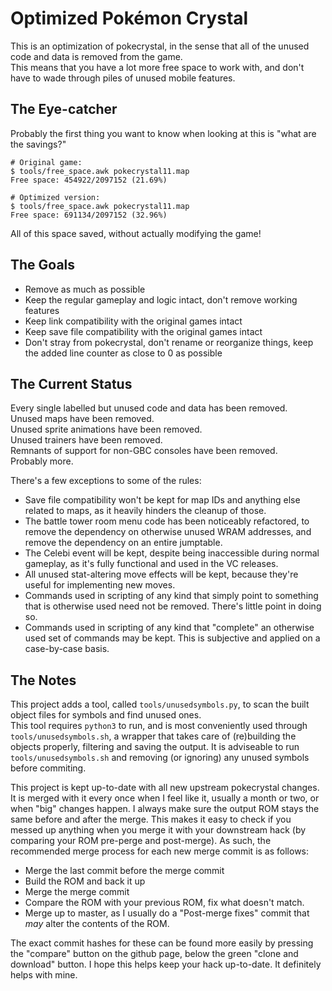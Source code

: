 Optimized Pokémon Crystal
=========================

This is an optimization of pokecrystal, in the sense that all of the unused code and data is removed from the game.  
This means that you have a lot more free space to work with, and don't have to wade through piles of unused mobile features.

The Eye-catcher
---------------

Probably the first thing you want to know when looking at this is "what are the savings?"

```
# Original game:
$ tools/free_space.awk pokecrystal11.map
Free space: 454922/2097152 (21.69%)

# Optimized version:
$ tools/free_space.awk pokecrystal11.map
Free space: 691134/2097152 (32.96%)
```

All of this space saved, without actually modifying the game!

The Goals
---------

* Remove as much as possible
* Keep the regular gameplay and logic intact, don't remove working features
* Keep link compatibility with the original games intact
* Keep save file compatibility with the original games intact
* Don't stray from pokecrystal, don't rename or reorganize things, keep the added line counter as close to 0 as possible

The Current Status
------------------

Every single labelled but unused code and data has been removed.  
Unused maps have been removed.  
Unused sprite animations have been removed.  
Unused trainers have been removed.  
Remnants of support for non-GBC consoles have been removed.  
Probably more.

There's a few exceptions to some of the rules:
* Save file compatibility won't be kept for map IDs and anything else related to maps, as it heavily hinders the cleanup of those.
* The battle tower room menu code has been noticeably refactored, to remove the dependency on otherwise unused WRAM addresses, and remove the dependency on an entire jumptable.
* The Celebi event will be kept, despite being inaccessible during normal gameplay, as it's fully functional and used in the VC releases.
* All unused stat-altering move effects will be kept, because they're useful for implementing new moves.
* Commands used in scripting of any kind that simply point to something that is otherwise used need not be removed. There's little point in doing so.
* Commands used in scripting of any kind that "complete" an otherwise used set of commands may be kept. This is subjective and applied on a case-by-case basis.

The Notes
---------

This project adds a tool, called `tools/unusedsymbols.py`, to scan the built object files for symbols and find unused ones.  
This tool requires `python3` to run, and is most conveniently used through `tools/unusedsymbols.sh`, a wrapper that takes care of (re)building the objects properly, filtering and saving the output. It is adviseable to run `tools/unusedsymbols.sh` and removing (or ignoring) any unused symbols before commiting.

This project is kept up-to-date with all new upstream pokecrystal changes. It is merged with it every once when I feel like it, usually a month or two, or when "big" changes happen. I always make sure the output ROM stays the same before and after the merge. This makes it easy to check if you messed up anything when you merge it with your downstream hack (by comparing your ROM pre-perge and post-merge). As such, the recommended merge process for each new merge commit is as follows:
* Merge the last commit before the merge commit
* Build the ROM and back it up
* Merge the merge commit
* Compare the ROM with your previous ROM, fix what doesn't match.
* Merge up to master, as I usually do a "Post-merge fixes" commit that _may_ alter the contents of the ROM.

The exact commit hashes for these can be found more easily by pressing the "compare" button on the github page, below the green "clone and download" button. I hope this helps keep your hack up-to-date. It definitely helps with mine.
